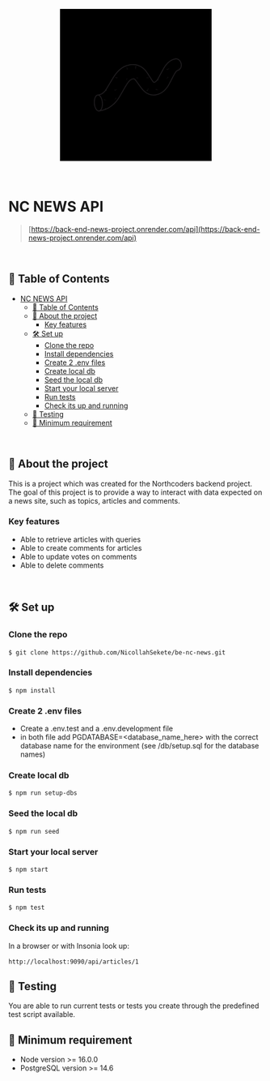 <p align="center">
  <a href="https://back-end-news-project.onrender.com/api">
    <img src="./ezgif.com-video-to-gif.gif" height="300px">
  </a>
</p>

&nbsp;

# NC NEWS API

> [https://back-end-news-project.onrender.com/api](https://back-end-news-project.onrender.com/api)

&nbsp;

## 🚩 Table of Contents

- [NC NEWS API](#nc-news-api)
  - [🚩 Table of Contents](#-table-of-contents)
  - [📑 About the project](#-about-the-project)
    - [Key features](#key-features)
  - [🛠️ Set up](#️-set-up)
    - [Clone the repo](#clone-the-repo)
    - [Install dependencies](#install-dependencies)
    - [Create 2 .env files](#create-2-env-files)
    - [Create local db](#create-local-db)
    - [Seed the local db](#seed-the-local-db)
    - [Start your local server](#start-your-local-server)
    - [Run tests](#run-tests)
    - [Check its up and running](#check-its-up-and-running)
  - [🔬 Testing](#-testing)
  - [📍 Minimum requirement](#-minimum-requirement)

&nbsp;

## 📑 About the project

This is a project which was created for the Northcoders backend project. The goal of this project is to provide a way to interact with data expected on a news site, such as topics, articles and comments.

### Key features

- Able to retrieve articles with queries
- Able to create comments for articles
- Able to update votes on comments
- Able to delete comments

&nbsp;

## 🛠️ Set up

### Clone the repo

```
$ git clone https://github.com/NicollahSekete/be-nc-news.git
```

### Install dependencies

```
$ npm install
```

### Create 2 .env files

- Create a .env.test and a .env.development file
- in both file add PGDATABASE=<database_name_here> with the correct database name for the environment (see /db/setup.sql for the database names)

### Create local db

```
$ npm run setup-dbs
```

### Seed the local db

```
$ npm run seed
```

### Start your local server

```
$ npm start
```

### Run tests

```
$ npm test
```

### Check its up and running

In a browser or with Insonia look up:

```
http://localhost:9090/api/articles/1
```

## 🔬 Testing

You are able to run current tests or tests you create through the predefined test script available.

## 📍 Minimum requirement

- Node version >= 16.0.0
- PostgreSQL version >= 14.6

